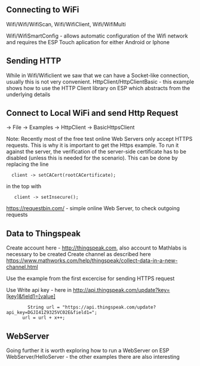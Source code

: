 ## Connecting to WiFi
Wifi/Wifi/WifiScan, Wifi/WifiClient, Wifi/WifiMulti

Wifi/WifiSmartConfig - allows automatic configuration of the Wifi network and requires the ESP Touch aplication for either Android or Iphone

## Sending HTTP
While in Wifi/Wificlient we saw that we can have a Socket-like connection, usually this is not very convenient. 
HttpClient/HttpClientBasic - this example shows how to use the HTTP Client library on ESP which abstracts from the underlying details

## Connect to Local WiFi and send Http Request
<Arduino IDE> -> File -> Examples -> HttpClient -> BasicHttpsClient
  
  Note: Recently most of the free test online Web Servers only accept HTTPS requests. This is why it is important to get the Https example. To run it against the server, the verification of the server-side certificate has to be disabled (unless this is needed for the scenario). This can be done by replacing the line
``` 
  client -> setCACert(rootCACertificate); 
```  
  in the top with
```
   client -> setInsecure();
```  
https://requestbin.com/ - simple online Web Server, to check outgoing requests

## Data to Thingspeak
Create account here - http://thingspeak.com, also account to Mathlabs is necessary to be created
Create channel as described here 
https://www.mathworks.com/help/thingspeak/collect-data-in-a-new-channel.html

Use the example from the first excercise for sending HTTPS request

Use Write api key - here in <key>
http://api.thingspeak.com/update?key=[key]&field1=[value]

```
        String url = "https://api.thingspeak.com/update?api_key=DGJI41Z9325VC02E&field1=";
      url = url + x++;
```
  
## WebServer
Going further it is worth exploring how to run a WebServer on ESP
WebServer/HelloServer - the other examples there are also interesting
